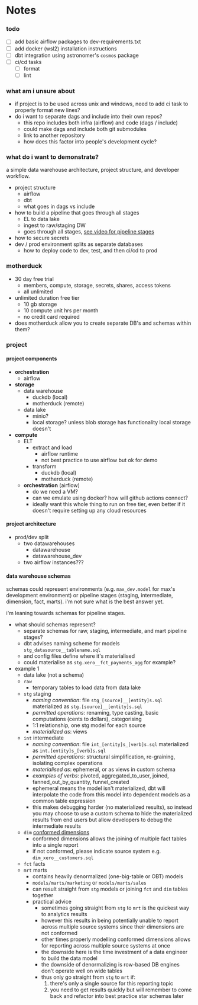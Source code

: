 # Notes

### todo

- [ ] add basic airflow packages to dev-requirements.txt
- [ ] add docker (wsl2) installation instructions
- [ ] dbt integration using astronomer's `cosmos` package
- [ ] ci/cd tasks
    - [ ] format
    - [ ] lint

### what am i unsure about

- if project is to be used across unix and windows, need to add ci task
    to properly format new lines?
- do i want to separate dags and include into their own repos?
    - this repo includes both infra (airflow) and code (dags / include)
    - could make dags and include both git submodules
    - link to another repository
    - how does this factor into people's development cycle?


### what do i want to demonstrate?

a simple data warehouse architecture, project structure, and developer workflow.

- project structure
    - airflow
    - dbt
    - what goes in dags vs include
- how to build a pipeline that goes through all stages
    - EL to data lake
    - ingest to raw/staging DW
    - goes through all stages, [see video for pipeline stages](https://youtu.be/fz4tax6nKZM?si=l8IZrvYeqWpFEaiT)
- how to secure secrets
- dev / prod environment splits as separate databases
    - how to deploy code to dev, test, and then ci/cd to prod

### motherduck

- 30 day free trial
    - members, compute, storage, secrets, shares, access tokens
    - all unlimited
- unlimited duration free tier
    - 10 gb storage
    - 10 compute unit hrs per month
    - no credit card required
- does motherduck allow you to create separate DB's and schemas within them?

### project

#### project components

- **orchestration**
    - airflow
- **storage**
    - data warehouse
        - duckdb (local)
        - motherduck (remote)
    - data lake
        - minio?
        - local storage? unless blob storage has functionality local storage doesn't
- **compute**
    - ELT
        - extract and load
            - airflow runtime
            - not best practice to use airflow but ok for demo
        - transform
            - duckdb (local)
            - motherduck (remote)
    - **orchestration** (airflow)
        - do we need a VM?
        - can we emulate using docker? how will github actions connect?
        - ideally want this whole thing to run on free tier, even better if 
            it doesn't require setting up any cloud resources

#### project architecture

- prod/dev split
    - two datawarehouses
        - datawarehouse
        - datawarehouse_dev
    - two airflow instances???

#### data warehouse schemas

schemas could represent environments (e.g. `max_dev.model` for max's development environment)
or pipeline stages (staging, intermediate, dimension, fact, marts). i'm not sure what is the
best answer yet.

i'm leaning towards schemas for pipeline stages.

- what should schemas represent?
    - separate schemas for raw, staging, intermediate, and mart pipeline stages?
    - dbt advises naming scheme for models `stg_datasource__tablename.sql`
    - and config files define where it's materialised
    - could materialise as `stg.xero__fct_payments_agg` for example?
- example 1
    - data lake (not a schema)
    - `raw`
        - temporary tables to load data from data lake
	- `stg` staging
        - *naming convention*: file `stg_[source]__[entity]s.sql` materialized as `stg.[source]__[entity]s.sql`
        - *permitted operations*: renaming, type casting, basic computations (cents to dollars), categorising
        - 1:1 relationship, one stg model for each source
        - *materialized as*: views
	- `int` intermediate
        - *naming convention*: file `int_[entity]s_[verb]s.sql` materialized as `int.[entity]s_[verb]s.sql` 
        - *permitted operations*: structural simplification, re-graining, isolating complex operations
        - *materialised as*: ephemeral, or as views in custom schema
        - *examples of verbs*: pivoted, aggregated_to_user, joined, fanned_out_by_quantity, funnel_created
        - ephemeral means the model isn't materialized, dbt will interpolate the code 
            from this model into dependent models as a common table expression
        - this makes debugging harder (no materialized results), so instead you may choose to
            use a custom schema to hide the materialized results from end users but allow
            developers to debug the intermediate results
    - `dim` [conformed dimensions](https://www.kimballgroup.com/data-warehouse-business-intelligence-resources/kimball-techniques/dimensional-modeling-techniques/conformed-dimension/)
        - conformed dimensions allows the joining of multiple fact tables into a single report
        - if not conformed, please indicate source system e.g. `dim_xero__customers.sql`
    - `fct` facts
    - `mrt` marts
        - contains heavily denormalized (one-big-table or OBT) models
        - `models/marts/marketing` or `models/marts/sales`
        - can result straight from `stg` models or joining `fct` and `dim` tables together
        - practical advice
            - sometimes going straight from `stg` to `mrt` is the quickest way to analytics results
            - however this results in being potentially unable to report across multiple source systems 
                since their dimensions are not conformed
            - other times properly modelling conformed dimensions allows for reporting across multiple
                source systems at once
            - the downside here is the time investment of a data engineer to build the data model
            - the downside of denormalizing is row-based DB engines don't operate well on wide tables
            - thus only go straight from `stg` to `mrt` if:
                1. there's only a single source for this reporting topic
                2. you need to get results quickly but will remember to come back and refactor
                    into best practice star schemas later

